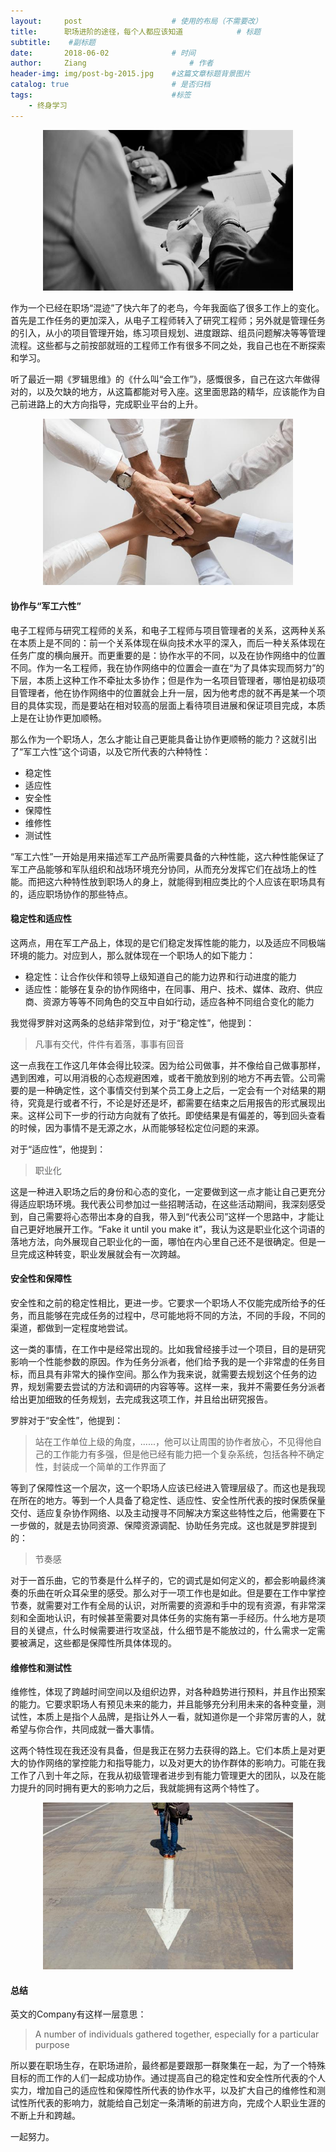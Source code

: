 ```yaml
---
layout:     post   				    # 使用的布局（不需要改）
title:      职场进阶的途径，每个人都应该知道 			# 标题 
subtitle:    #副标题
date:       2018-06-02 				# 时间
author:     Ziang 						# 作者
header-img: img/post-bg-2015.jpg 	#这篇文章标题背景图片
catalog: true 						# 是否归档
tags:								#标签
    - 终身学习
---
```


<p align="center">
    <img src="/img/职场进阶的途径，每个人都应该知道/1.jpg" alt="drawing" width="400"/>
</p>

作为一个已经在职场“混迹”了快六年了的老鸟，今年我面临了很多工作上的变化。首先是工作任务的更加深入，从电子工程师转入了研究工程师；另外就是管理任务的引入，从小的项目管理开始，练习项目规划、进度跟踪、组员问题解决等等管理流程。这些都与之前按部就班的工程师工作有很多不同之处，我自己也在不断探索和学习。

听了最近一期《罗辑思维》的《什么叫“会工作”》，感慨很多，自己在这六年做得对的，以及欠缺的地方，从这篇都能对号入座。这里面思路的精华，应该能作为自己前进路上的大方向指导，完成职业平台的上升。

<p align="center">
    <img src="/img/职场进阶的途径，每个人都应该知道/2.jpg" alt="drawing" width="400"/>
</p>

#### 协作与“军工六性”
电子工程师与研究工程师的关系，和电子工程师与项目管理者的关系，这两种关系在本质上是不同的：前一个关系体现在纵向技术水平的深入，而后一种关系体现在任务广度的横向展开。而更重要的是：协作水平的不同，以及在协作网络中的位置不同。作为一名工程师，我在协作网络中的位置会一直在“为了具体实现而努力”的下层，本质上这种工作不牵扯太多协作；但是作为一名项目管理者，哪怕是初级项目管理者，他在协作网络中的位置就会上升一层，因为他考虑的就不再是某一个项目的具体实现，而是要站在相对较高的层面上看待项目进展和保证项目完成，本质上是在让协作更加顺畅。

那么作为一个职场人，怎么才能让自己更能具备让协作更顺畅的能力？这就引出了“军工六性”这个词语，以及它所代表的六种特性：
- 稳定性
- 适应性
- 安全性
- 保障性
- 维修性
- 测试性

“军工六性”一开始是用来描述军工产品所需要具备的六种性能，这六种性能保证了军工产品能够和军队组织和战场环境充分协同，从而充分发挥它们在战场上的性能。而把这六种特性放到职场人的身上，就能得到相应类比的个人应该在职场具有的，适应职场协作的那些特点。

#### 稳定性和适应性
这两点，用在军工产品上，体现的是它们稳定发挥性能的能力，以及适应不同极端环境的能力。对应到人，那么就体现在一个职场人的如下能力：
- 稳定性：让合作伙伴和领导上级知道自己的能力边界和行动进度的能力
- 适应性：能够在复杂的协作网络中，在同事、用户、技术、媒体、政府、供应商、资源方等等不同角色的交互中自如行动，适应各种不同组合变化的能力

我觉得罗胖对这两条的总结非常到位，对于“稳定性”，他提到：
> 凡事有交代，件件有着落，事事有回音

这一点我在工作这几年体会得比较深。因为给公司做事，并不像给自己做事那样，遇到困难，可以用消极的心态规避困难，或者干脆放到别的地方不再去管。公司需要的是一种确定性，这个事情交付到某个员工身上之后，一定会有一个对结果的期待，究竟是行或者不行，不论是好还是坏，都需要在结束之后用报告的形式展现出来。这样公司下一步的行动方向就有了依托。即使结果是有偏差的，等到回头查看的时候，因为事情不是无源之水，从而能够轻松定位问题的来源。

对于“适应性”，他提到：
> 职业化

这是一种进入职场之后的身份和心态的变化，一定要做到这一点才能让自己更充分得适应职场环境。我代表公司参加过一些招聘活动，在这些活动期间，我深刻感受到，自己需要将心态带出本身的自我，带入到“代表公司”这样一个思路中，才能让自己更好地展开工作。“Fake it until you make it”，我认为这是职业化这个词语的落地方法，向外展现自己职业化的一面，哪怕在内心里自己还不是很确定。但是一旦完成这种转变，职业发展就会有一次跨越。

#### 安全性和保障性

安全性和之前的稳定性相比，更进一步。它要求一个职场人不仅能完成所给予的任务，而且能够在完成任务的过程中，尽可能地将不同的方法，不同的手段，不同的渠道，都做到一定程度地尝试。

这一类的事情，在工作中是经常出现的。比如我曾经接手过一个项目，目的是研究影响一个性能参数的原因。作为任务分派者，他们给予我的是一个非常虚的任务目标，而且具有非常大的操作空间。那么作为我来说，就需要去规划这个任务的边界，规划需要去尝试的方法和调研的内容等等。这样一来，我并不需要任务分派者给出更加细致的任务规划，去完成我这项工作，并且给出研究报告。

罗胖对于“安全性”，他提到：
> 站在工作单位上级的角度，......，他可以让周围的协作者放心，不见得他自己的工作能力有多强，但是他已经有能力把一个复杂系统，包括各种不确定性，封装成一个简单的工作界面了

等到了保障性这一个层次，这一个职场人应该已经进入管理层级了。而这也是我现在所在的地方。等到一个人具备了稳定性、适应性、安全性所代表的按时保质保量交付、适应复杂协作网络、以及主动搜寻不同解决方案这些特性之后，他需要在下一步做的，就是去协同资源、保障资源调配、协助任务完成。这也就是罗胖提到的：
> 节奏感

对于一首乐曲，它的节奏是什么样子的，它的调式是如何定义的，都会影响最终演奏的乐曲在听众耳朵里的感受。那么对于一项工作也是如此。但是要在工作中掌控节奏，就需要对工作有全局的认识，对所需要的资源和手中的现有资源，有非常深刻和全面地认识，有时候甚至需要对具体任务的实施有第一手经历。什么地方是项目的关键点，什么时候需要进行攻坚战，什么细节是不能放过的，什么需求一定需要被满足，这些都是保障性所具体体现的。

#### 维修性和测试性

维修性，体现了跨越时间空间以及组织边界，对各种趋势进行预料，并且作出预案的能力。它要求职场人有预见未来的能力，并且能够充分利用未来的各种变量，测试性，本质上是指个人品牌，是指让外人一看，就知道你是一个非常厉害的人，就希望与你合作，共同成就一番大事情。

这两个特性现在我还没有具备，但是我正在努力去获得的路上。它们本质上是对更大的协作网络的掌控能力和指导能力，以及对更大的协作群体的影响力。可能在我工作了八到十年之际，在我从初级管理者进步到有能力管理更大的团队，以及在能力提升的同时拥有更大的影响力之后，我就能拥有这两个特性了。

<p align="center">
    <img src="/img/职场进阶的途径，每个人都应该知道/3.jpg" alt="drawing" width="400"/>
</p>

#### 总结

英文的Company有这样一层意思：
> A number of individuals gathered together, especially for a particular purpose

所以要在职场生存，在职场进阶，最终都是要跟那一群聚集在一起，为了一个特殊目标的而工作的人们一起成功协作。通过提高自己的稳定性和安全性所代表的个人实力，增加自己的适应性和保障性所代表的协作水平，以及扩大自己的维修性和测试性所代表的影响力，就能给自己划定一条清晰的前进方向，完成个人职业生涯的不断上升和跨越。

一起努力。

